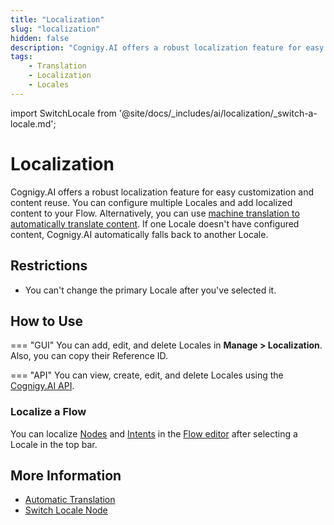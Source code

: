 ```yaml
---
title: "Localization" 
slug: "localization" 
hidden: false
description: "Cognigy.AI offers a robust localization feature for easy customization and content reuse. You can configure multiple Locales and add localized content to your Flow. Alternatively, you can use machine translation to automatically translate content."
tags:
    - Translation
    - Localization
    - Locales
---
```


import SwitchLocale from '@site/docs/_includes/ai/localization/_switch-a-locale.md';

# Localization

Cognigy.AI offers a robust localization feature for easy customization and content reuse. You can configure multiple Locales and add localized content to your Flow. Alternatively, you can use [machine translation to automatically translate content](auto-translation.md). If one Locale doesn't have configured content, Cognigy.AI automatically falls back to another Locale.

## Restrictions

- You can't change the primary Locale after you've selected it.

## How to Use

=== "GUI"
    You can add, edit, and delete Locales in **Manage > Localization**. Also, you can copy their Reference ID.

=== "API"
    You can view, create, edit, and delete Locales using the [Cognigy.AI API](https://api-dev.cognigy.ai/openapi#tag--Locales-v2.0).

### Localize a Flow

You can localize [Nodes](../nodes/overview.md) and [Intents](../../empower/nlu/intents/ml-intents.md) in the [Flow editor](../flows/editor.md) after selecting a Locale in the top bar.

<SwitchLocale />

## More Information

- [Automatic Translation](auto-translation.md)
- [Switch Locale Node](../node-reference/logic/switch-locale.md)